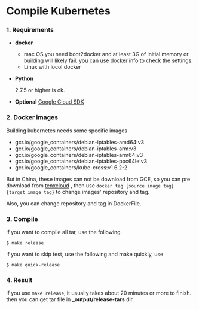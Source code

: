 # Compile Kubernetes


### 1. Requirements

* **docker**

	* mac OS you need boot2docker and at least 3G of initial memory or building will likely fail. you can use docker info to check the settings.
	* Linux with locol docker

* **Python** 
		
	2.7.5 or higher is ok.
	
* **Optional** [Google Cloud SDK](https://developers.google.com/cloud/sdk/)

### 2. Docker images

Building kubernetes needs some specific images

*	gcr.io/google_containers/debian-iptables-amd64:v3
*	gcr.io/google_containers/debian-iptables-arm:v3
*	gcr.io/google_containers/debian-iptables-arm64:v3
*	gcr.io/google_containers/debian-iptables-ppc64le:v3
*	gcr.io/google_containers/kube-cross:v1.6.2-2

But in China, these images can not be download from GCE, so you can pre download from [tenxcloud](https://hub.tenxcloud.com/repos/google_containers/) , then use `docker tag {source image tag} {target image tag}` to change images' repository and tag.

Also, you can change repository and tag in DockerFile.

### 3. Compile

 if you want to compile all tar, use the following
 
 ```shell
 $ make release
 ```

if you want to skip test, use the following and make quickly, use 

```shell
$ make quick-release
```

### 4. Result

if you use `make release`, it usually takes about 20 minutes or more to finish. then you can get tar file in **_output/release-tars** dir.

